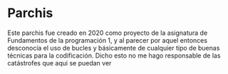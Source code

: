 # Parchis
Este parchis fue creado en 2020 como proyecto de la asignatura de Fundamentos de la programación 1, y al parecer por aquel entonces desconocía el uso de bucles y básicamente de cualquier tipo de buenas técnicas para la codificación. Dicho esto no me hago responsable de las catástrofes que aqui se puedan ver
